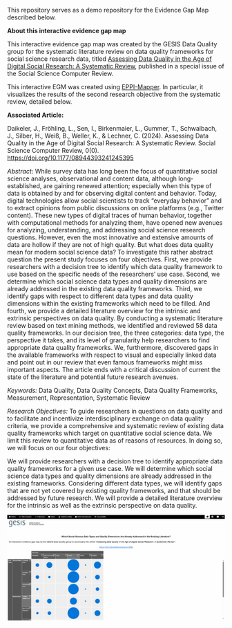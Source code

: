 This repository serves as a demo repository for the Evidence Gap Map described below.

**About this interactive evidence gap map**

This interactive evidence gap map was created by the GESIS Data Quality group for the systematic literature review on data quality frameworks for social science research data, titled [Assessing Data Quality in the Age of Digital Social Research: A Systematic Review](https://doi.org/10.31235/osf.io/gfbjk), published in a special issue of the Social Science Computer Review.

This interactive EGM was created using [EPPI-Mapper](https://eppi.ioe.ac.uk/cms/Default.aspx?tabid=3790). In particular, it visualizes the results of the second research objective from the systematic review, detailed below.

**Associated Article:**

Daikeler, J., Fröhling, L., Sen, I., Birkenmaier, L., Gummer, T., Schwalbach, J., Silber, H., Weiß, B., Weller, K., & Lechner, C. (2024). Assessing Data Quality in the Age of Digital Social Research: A Systematic Review. Social Science Computer Review, 0(0). <https://doi.org/10.1177/08944393241245395>

*Abstract:* While survey data has long been the focus of quantitative social science analyses, observational and content data, although long-established, are gaining renewed attention; especially when this type of data is obtained by and for observing digital content and behavior. Today, digital technologies allow social scientists to track “everyday behavior” and to extract opinions from public discussions on online platforms (e.g., Twitter content). These new types of digital traces of human behavior, together with computational methods for analyzing them, have opened new avenues for analyzing, understanding, and addressing social science research questions. However, even the most innovative and extensive amounts of data are hollow if they are not of high quality. But what does data quality mean for modern social science data? To investigate this rather abstract question the present study focuses on four objectives. First, we provide researchers with a decision tree to identify which data quality framework to use based on the specific needs of the researchers’ use case. Second, we determine which social science data types and quality dimensions are already addressed in the existing data quality frameworks. Third, we identify gaps with respect to different data types and data quality dimensions within the existing frameworks which need to be filled. And fourth, we provide a detailed literature overview for the intrinsic and extrinsic perspectives on data quality. By conducting a systematic literature review based on text mining methods, we identified and reviewed 58 data quality frameworks. In our decision tree, the three categories: data type, the perspective it takes, and its level of granularity help researchers to find appropriate data quality frameworks. We, furthermore, discovered gaps in the available frameworks with respect to visual and especially linked data and point out in our review that even famous frameworks might miss important aspects. The article ends with a critical discussion of current the state of the literature and potential future research avenues.

*Keywords:* Data Quality, Data Quality Concepts, Data Quality Frameworks, Measurement, Representation, Systematic Review

*Research Objectives:* To guide researchers in questions on data quality and to facilitate and incentivize interdisciplinary exchange on data quality criteria, we provide a comprehensive and systematic review of existing data quality frameworks which target on quantitative social science data. We limit this review to quantitative data as of reasons of resources. In doing so, we will focus on our four objectives:

We will provide researchers with a decision tree to identify appropriate data quality frameworks for a given use case. We will determine which social science data types and quality dimensions are already addressed in the existing frameworks. Considering different data types, we will identify gaps that are not yet covered by existing quality frameworks, and that should be addressed by future research. We will provide a detailed literature overview for the intrinsic as well as the extrinsic perspective on data quality.

![egm](https://github.com/frohleon/egm/blob/0ce8b9f33f1ab95e816fad4bf21f7fbeb61d6a61/egm_demo.gif)
